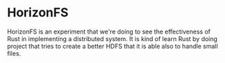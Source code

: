 # HorizonFS

HorizonFS is an experiment that we're doing to see the effectiveness of Rust in implementing a distributed
system. It is kind of learn Rust by doing project that tries to create a better HDFS that it is able also 
to handle small files.